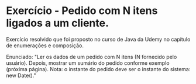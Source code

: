 # Exercício - Pedido com N itens ligados a um cliente.

Exercício resolvido que foi proposto no curso de Java da Udemy no capítulo de enumerações e composição.

Enunciado: "Ler os dados de um pedido com N itens (N fornecido pelo usuário). Depois, mostrar um sumário do pedido conforme exemplo (próxima página). Nota: o instante do pedido deve ser o instante do sistema: new Date()."
